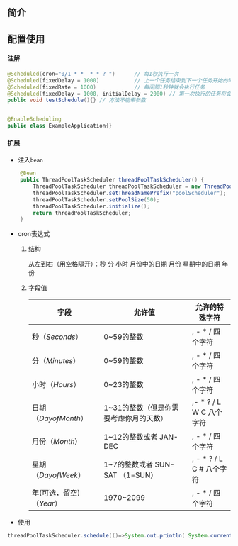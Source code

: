 ## 简介



## 配置使用

#### 注解

```java
@Scheduled(cron="0/1 * *  * * ? ")		// 每1秒执行一次
@Scheduled(fixedDelay = 1000) 		    // 上一个任务结束到下一个任务开始的时间间隔为固定的1秒
@Scheduled(fixedRate = 1000)			// 每间隔1秒钟就会执行任务
@Scheduled(fixedDelay = 1000, initialDelay = 2000) // 第一次执行的任务将会延迟2秒钟后才会启动
public void testSchedule(){} // 方法不能带参数


@EnableScheduling
public class ExampleApplication{}
```



#### 扩展

- 注入`bean`

```java
    @Bean
    public ThreadPoolTaskScheduler threadPoolTaskScheduler() {
        ThreadPoolTaskScheduler threadPoolTaskScheduler = new ThreadPoolTaskScheduler();
        threadPoolTaskScheduler.setThreadNamePrefix("poolScheduler");
        threadPoolTaskScheduler.setPoolSize(50);
        threadPoolTaskScheduler.initialize();
        return threadPoolTaskScheduler;
    }
```

- cron表达式

  1. 结构

     从左到右（用空格隔开）：秒 分 小时 月份中的日期 月份 星期中的日期 年份

  2. 字段值

     | 字段                     | 允许值                                 | 允许的特殊字符             |
     | ------------------------ | -------------------------------------- | -------------------------- |
     | 秒（*Seconds*）          | 0~59的整数                             | , - * /   四个字符         |
     | 分（*Minutes*）          | 0~59的整数                             | , - * /   四个字符         |
     | 小时（*Hours*）          | 0~23的整数                             | , - * /   四个字符         |
     | 日期（*DayofMonth*）     | 1~31的整数（但是你需要考虑你月的天数） | ,- * ? / L W C   八个字符  |
     | 月份（*Month*）          | 1~12的整数或者 JAN-DEC                 | , - * /   四个字符         |
     | 星期（*DayofWeek*）      | 1~7的整数或者 SUN-SAT （1=SUN）        | , - * ? / L C #   八个字符 |
     | 年(可选，留空)（*Year*） | 1970~2099                              | , - * /   四个字符         |

- 使用

```java
threadPoolTaskScheduler.schedule(()=>System.out.println( System.currentTimeMillis()),new CronTrigger("0 */1 * * * *")) //每1分钟执行一次
```

